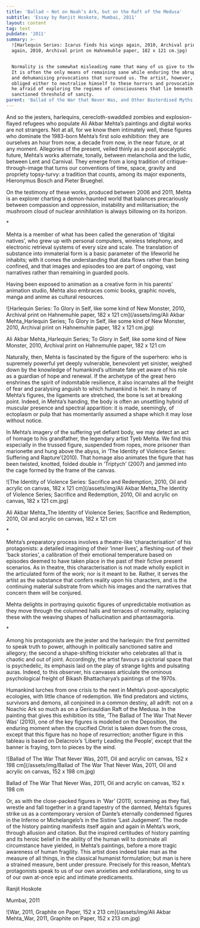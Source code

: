```yaml
---
title: 'Ballad ~ Not on Noah’s Ark, but on the Raft of the Medusa'
subtitle: 'Essay by Ranjit Hoskote, Mumbai, 2011'
layout: content
tag: text
pubdate: '2011'
summary: >-
  ![Harlequin Series: Icarus finds his wings again, 2010, Archival print on Hahnemuhle paper, 182 x 121 cm](/assets/img/Ali Akbar Mehta_Harlequin Series; Icarus finds his wings
  again, 2010, Archival print on Hahnemuhle paper, 182 x 121 cm.jpg)


  Normality is the somewhat misleading name that many of us give to the present.
  It is often the only means of remaining sane while enduring the abrupt horrors
  and dehumanising provocations that surround us. The artist, however, is not
  obliged either to neutralise himself to these horrors and provocations; nor is
  he afraid of exploring the regimes of consciousness that lie beneath the
  sanctioned threshold of sanity.
parent: 'Ballad of the War that Never Was, and Other Basterdised Myths'
---
```

And so the jesters, harlequins, cerecloth-swaddled zombies and explosion- flayed refugees who populate Ali Akbar Mehta’s paintings and digital works are not strangers. Not at all, for we know them intimately well, these figures who dominate the 1983-born Mehta’s first solo exhibition: they are ourselves an hour from now, a decade from now, in the near future, or at any moment. Allegories of the present, veiled thinly as a post apocalyptic future, Mehta’s works alternate, tonally, between melancholia and the ludic, between Lent and Carnival. They emerge from a long tradition of critique-through-image that turns our conventions of time, space, gravity and propriety topsy-turvy: a tradition that counts, among its major exponents, Hieronymus Bosch and Pieter Brueghel.

On the testimony of these works, produced between 2006 and 2011, Mehta is an explorer charting a demon-haunted world that balances precariously between compassion and oppression, instability and militarisation; the mushroom cloud of nuclear annihilation is always billowing on its horizon.

\*

Mehta is a member of what has been called the generation of ‘digital natives’, who grew up with personal computers, wireless telephony, and electronic retrieval systems of every size and scale. The translation of substance into immaterial form is a basic parameter of the lifeworld he inhabits; with it comes the understanding that data flows rather than being confined, and that images and episodes too are part of ongoing, vast narratives rather than remaining in guarded pools.

Having been exposed to animation as a creative form in his parents’ animation studio, Mehta also embraces comic books, graphic novels, manga and anime as cultural resources.

![Harlequin Series: To Glory in Self, like some kind of New Monster, 2010, Archival print on Hahnemuhle paper, 182 x 121 cm](/assets/img/Ali Akbar Mehta_Harlequin Series; To Glory in Self, like some kind of New Monster, 2010, Archival print on Hahnemuhle paper, 182 x 121 cm.jpg)

Ali Akbar Mehta_Harlequin Series; To Glory in Self, like some kind of New Monster, 2010, Archival print on Hahnemuhle paper, 182 x 121 cm

Naturally, then, Mehta is fascinated by the figure of the superhero: who is supremely powerful yet deeply vulnerable, benevolent yet sinister, weighed down by the knowledge of humankind’s ultimate fate yet aware of his role as a guardian of hope and renewal. If the archetype of the great hero enshrines the spirit of indomitable resilience, it also incarnates all the freight of fear and paralysing anguish to which humankind is heir. In many of Mehta’s figures, the ligaments are stretched, the bone is set at breaking point. Indeed, in Mehta’s handing, the body is often an unsettling hybrid of muscular presence and spectral apparition: it is made, seemingly, of ectoplasm or pulp that has momentarily assumed a shape which it may lose without notice.

In Mehta’s imagery of the suffering yet defiant body, we may detect an act of homage to his grandfather, the legendary artist Tyeb Mehta. We find this especially in the trussed figure, suspended from ropes, more prisoner than marionette and hung above the abyss, in ‘The Identity of Violence Series: Suffering and Rapture’(2010). That homage also animates the figure that has been twisted, knotted, folded double in ‘Triptych’ (2007) and jammed into the cage formed by the frame of the canvas.

![The Identity of Violence Series: Sacrifice and Redemption, 2010, Oil and acrylic on canvas, 182 x 121 cm](/assets/img/Ali Akbar Mehta_The Identity of Violence Series; Sacrifice and Redemption, 2010, Oil and acrylic on canvas, 182 x 121 cm.jpg)

Ali Akbar Mehta_The Identity of Violence Series; Sacrifice and Redemption, 2010, Oil and acrylic on canvas, 182 x 121 cm

\*

Mehta’s preparatory process involves a theatre-like ‘characterisation’ of his protagonists: a detailed imagining of their ‘inner lives’, a fleshing-out of their ‘back stories’, a calibration of their emotional temperature based on episodes deemed to have taken place in the past of their fictive present scenarios. As in theatre, this characterisation is not made wholly explicit in the articulated form of the work; nor is it meant to be. Rather, it serves the artist as the substance that confers reality upon his characters, and is the continuing material substrate from which his images and the narratives that concern them will be conjured.

Mehta delights in portraying quixotic figures of unpredictable motivation as they move through the columned halls and terraces of normality, replacing these with the weaving shapes of hallucination and phantasmagoria.

\*

Among his protagonists are the jester and the harlequin: the first permitted to speak truth to power, although in politically sanctioned satire and allegory; the second a shape-shifting trickster who celebrates all that is chaotic and out of joint. Accordingly, the artist favours a pictorial space that is psychedelic, its emphasis laid on the play of strange lights and pulsating auras. Indeed, to this observer, his canvases articulate the ominous psychological freight of Bikash Bhattacharya’s paintings of the 1970s.

Humankind lurches from one crisis to the next in Mehta’s post-apocalyptic ecologies, with little chance of redemption. We find predators and victims, survivors and demons, all conjoined in a common destiny, all adrift: not on a Noachic Ark so much as on a Gericauldian Raft of the Medusa. In the painting that gives this exhibition its title, ‘The Ballad of The War That Never Was’ (2010), one of the key figures is modelled on the Deposition, the enduring moment when the crucified Christ is taken down from the cross, except that this figure has no hope of resurrection; another figure in this tableau is based on Delacroix’s ‘Liberty Leading the People’, except that the banner is fraying, torn to pieces by the wind.

![Ballad of The War That Never Was, 2011, Oil and acrylic on canvas, 152 x 198 cm](/assets/img/Ballad of The War That Never Was, 2011, Oil and acrylic on canvas, 152 x 198 cm.jpg)

Ballad of The War That Never Was, 2011, Oil and acrylic on canvas, 152 x 198 cm

Or, as with the close-packed figures in ‘War’ (2011), screaming as they flail, wrestle and fall together in a grand tapestry of the damned, Mehta’s figures strike us as a contemporary version of Dante’s eternally condemned figures in the Inferno or Michelangelo’s in the Sistine ‘Last Judgement’. The mode of the history painting manifests itself again and again in Mehta’s work, through allusion and citation. But the inspired certitudes of history painting and its heroic belief in the ability of the human will to dominate all circumstance have yielded, in Mehta’s paintings, before a more tragic awareness of human fragility. This artist does indeed take man as the measure of all things, in the classical humanist formulation; but man is here a strained measure, bent under pressure. Precisely for this reason, Mehta’s protagonists speak to us of our own anxieties and exhilarations, sing to us of our own at-once epic and intimate predicaments.

Ranjit Hoskote

Mumbai, 2011

![War, 2011, Graphite on Paper, 152 x 213 cm](/assets/img/Ali Akbar Mehta_War, 2011, Graphite on Paper, 152 x 213 cm.jpg)
